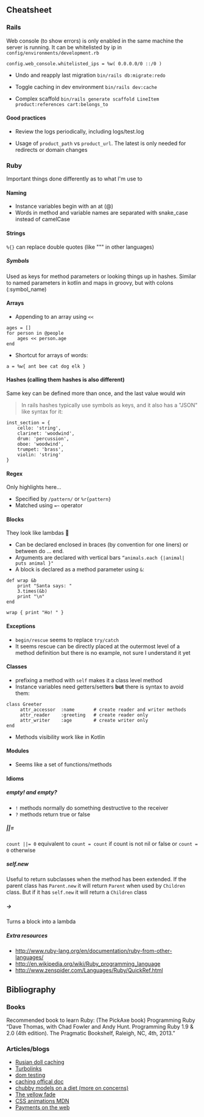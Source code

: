 
## Cheatsheet

### Rails
Web console (to show errors) is only enabled in the same machine the server is 
running. It can be whitelisted by ip in `config/environments/development.rb`
```
config.​web_console​.​whitelisted_ips​ = ​%w( 0.0.0.0/0 ::/0 )​
```

* Undo and reapply last migration
```bin/rails db:migrate:redo```

* Toggle caching in dev environment `bin/rails dev:cache`

* Complex scaffold `bin/rails generate scaffold LineItem product:references cart:belongs_to`

#### Good practices

* Review the logs periodically, including logs/test.log

* Usage of `product_path` vs `product_url`. The latest is only needed for redirects or domain changes

### Ruby

Important things done differently as to what I'm use to

#### Naming

* Instance variables begin with an at (@)
* Words in method and variable names are separated with snake_case instead of camelCase

#### Strings

`%{}` can replace double quotes (like """ in other languages)

##### Symbols

Used as keys for method parameters or looking things up in hashes. Similar to named parameters 
in kotlin and maps in groovy, but with colons (:symbol_name) 

#### Arrays

* Appending to an array using `<<`

```
ages = []
for person in @people
    ages << person.age
end
```

* Shortcut for arrays of words:
```
a = %w{ ant bee cat dog elk }
```

#### Hashes (calling them hashes is also different)

Same key can be defined more than once, and the last value would _win_

>In rails hashes typically use symbols as keys, and it also has a "JSON" like syntax for it:
```
inst_section = {
    cello: 'string',
    clarinet: 'woodwind',
    drum: 'percussion',
    oboe: 'woodwind',
    trumpet: 'brass',
    violin: 'string'
}
```

#### Regex

Only highlights here...

* Specified by `/pattern/` or `%r{pattern}`
* Matched using `=~` operator

#### Blocks

They look like lambdas :thinking:

* Can be declared enclosed in braces (by convention for one liners) or between do ... end.
* Arguments are  declared with vertical bars `“animals.​each​ {|animal| puts animal }"`
* A block is declared as a method parameter using `&`:
```
def wrap &b
    print "Santa says: "
    3.times(&b)
    print "\n"
end

wrap { print "Ho! " }
```

#### Exceptions

* `begin/rescue` seems to replace `try/catch`
* It seems rescue can be directly placed at the outermost level of a method definition but there
 is no example, not sure I understand it yet

#### Classes

* prefixing a method with `self` makes it a class level method
* Instance variables need getters/setters **but** there is syntax to avoid them:
```
class​ Greeter
​ 	  attr_accessor  ​:name​       ​# create reader and writer methods​
​ 	  attr_reader    ​:greeting​   ​# create reader only​
​ 	  attr_writer    ​:age​        ​# create writer only​
​end​
```
* Methods visibility work like in Kotlin

#### Modules

* Seems like a set of functions/methods

#### Idioms
##### empty! and empty?

* `!` methods normally do something destructive to the receiver
* `?` methods return true or false

##### ||=
```count ||= 0```
equivalent to `count = count` if count is not nil or false or `count = 0` otherwise

##### self.new

Useful to return subclasses when the method has been extended. If the parent class has `Parent.new` it will 
return `Parent` when used by `Children` class. But if it has `self.new` it will return a `Children` class

##### ->

Turns a block into a lambda

##### Extra resources

* http://www.ruby-lang.org/en/documentation/ruby-from-other-languages/
* http://en.wikipedia.org/wiki/Ruby_programming_language
* http://www.zenspider.com/Languages/Ruby/QuickRef.html

## Bibliography
### Books

Recommended book to learn Ruby: (The PickAxe book) Programming Ruby “Dave Thomas,
 with Chad Fowler and Andy Hunt. Programming Ruby 1.9 & 2.0 (4th edition). The 
Pragmatic Bookshelf, Raleigh, NC, 4th, 2013.”

### Articles/blogs

* [Rusian doll caching](https://signalvnoise.com/posts/3113-how-key-based-cache-expiration-works)
* [Turbolinks](https://github.com/turbolinks/turbolinks-classic)
* [dom testing](https://github.com/rails/rails-dom-testing)
* [caching offical doc](https://guides.rubyonrails.org/caching_with_rails.html)
* [chubby models on a diet (more on concerns)](https://signalvnoise.com/posts/3372-put-chubby-models-on-a-diet-with-concerns)
* [The yellow fade](https://signalvnoise.com/archives/000558.php)
* [CSS animations MDN](https://developer.mozilla.org/en-US/docs/Web/CSS/CSS_Animations/Using_CSS_animations)
* [Payments on the web](http://media.pragprog.com/titles/nrwebpay/money.pdf)